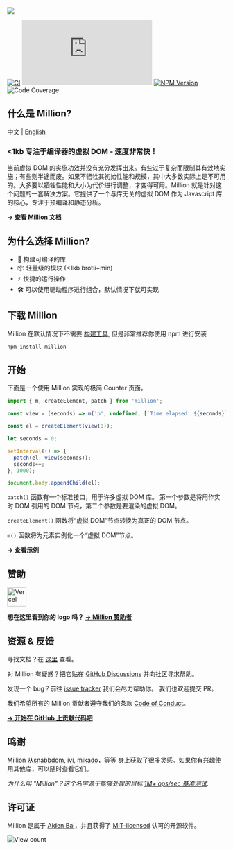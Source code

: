 <a href="https://million.js.org">
  <img src="https://raw.githubusercontent.com/aidenybai/million/main/.github/assets/banner.svg" />
</a>

[![CI](https://img.shields.io/github/workflow/status/aidenybai/million/CI?color=9765e1&labelColor=000&style=flat-square&label=build)](https://img.shields.io/github/workflow/status/aidenybai/million)
![Code Size](https://badgen.net/badgesize/brotli/https/unpkg.com/million/dist/code-size-measurement.js?style=flat-square&label=size&color=9765e1&labelColor=000) [![NPM Version](https://img.shields.io/npm/v/million?style=flat-square&color=9765e1&labelColor=000)](https://www.npmjs.com/package/million) ![Code Coverage](https://img.shields.io/coveralls/github/aidenybai/million?color=9765e1&labelColor=000&style=flat-square)

## 什么是 Million?

中文 | [English](https://github.com/aidenybai/million/blob/main/README.md)

### <1kb 专注于编译器的虚拟 DOM - 速度非常快！

当前虚拟 DOM 的实施功效并没有充分发挥出来。有些过于复杂而限制其有效地实施；有些则半途而废。如果不牺牲其初始性能和规模，其中大多数实际上是不可用的。大多要以牺牲性能和大小为代价进行调整，才变得可用。Million 就是针对这个问题的一套解决方案。它提供了一个与库无关的虚拟 DOM 作为 Javascript 库的核心，专注于预编译和静态分析。

[**→ 查看 Million 文档**](https://million.js.org)

## 为什么选择 Million?

- 🦁 构建可编译的库
- 📦 轻量级的模块 (<1kb brotli+min)
- ⚡ 快捷的运行操作
- 🛠️ 可以使用驱动程序进行组合，默认情况下就可实现

## 下载 Million

Million 在默认情况下不需要 [构建工具](https://million.js.org/essentials/installation), 但是非常推荐你使用 npm 进行安装

```sh
npm install million
```

## 开始

下面是一个使用 Million 实现的极简 Counter 页面。

```js
import { m, createElement, patch } from 'million';

const view = (seconds) => m('p', undefined, [`Time elapsed: ${seconds}`]);

const el = createElement(view(0));

let seconds = 0;

setInterval(() => {
  patch(el, view(seconds));
  seconds++;
}, 1000);

document.body.appendChild(el);
```

`patch()` 函数有一个标准接口，用于许多虚拟 DOM 库。 第一个参数是将用作实时 DOM 引用的 DOM 节点，第二个参数是要渲染的虚拟 DOM。

`createElement()` 函数将“虚拟 DOM”节点转换为真正的 DOM 节点。

`m()` 函数将为元素实例化一个“虚拟 DOM”节点。

[**→ 查看示例**](https://million.js.org/docs/getting-started#quick-start)

## 赞助

<a href="https://vercel.com/?utm_source=millionjs&utm_campaign=oss" target="_blank"><img height="44" src="https://raw.githubusercontent.com/aidenybai/million/main/.github/assets/vercel-logo.svg" alt="Vercel"></a>

**想在这里看到你的 logo 吗？ [→ Million 赞助者](https://github.com/sponsors/aidenybai)**

## 资源 & 反馈

寻找文档？在 [这里](https://million.js.org) 查看。

对 Million 有疑惑？把它贴在 [GitHub Discussions](https://github.com/aidenybai/million/discussions) 并向社区寻求帮助。

发现一个 bug？前往 [issue tracker](https://github.com/aidenybai/million/issues) 我们会尽力帮助你。 我们也欢迎提交 PR。

我们希望所有的 Million 贡献者遵守我们的条款 [Code of Conduct](https://github.com/aidenybai/million/blob/main/.github/CODE_OF_CONDUCT.md)。

[**→ 开始在 GitHub 上贡献代码吧**](https://github.com/aidenybai/million/blob/main/.github/CONTRIBUTING.md)

## 鸣谢

Million 从[snabbdom](https://github.com/snabbdom/snabbdom), [ivi](https://github.com/localvoid/ivi), [mikado](https://github.com/nextapps-de/mikado)，[等等](https://krausest.github.io/js-framework-benchmark/2021/table_chrome_96.0.4664.45.html) 身上获取了很多灵感。如果你有兴趣使用其他库，可以随时查看它们。

_为什么叫 "Million"？这个名字源于能够处理的目标 [1M+ ops/sec 基准测试](https://github.com/aidenybai/million/tree/main/benchmarks#readme)_.

## 许可证

Million 是属于 [Aiden Bai](https://github.com/aidenybai)，并且获得了 [MIT-licensed](LICENSE) 认可的开源软件。

![View count](https://hits.link/hits?url=https://github.com/aidenybai/million)
